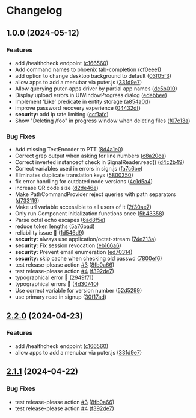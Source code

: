# Changelog

## 1.0.0 (2024-05-12)


### Features

* add /healthcheck endpoint ([c166560](https://github.com/yixuqiu/puter/commit/c166560ff4ab5a453d3ec4f97326c995deb7f522))
* Add command names to phoenix tab-completion ([cf0eee1](https://github.com/yixuqiu/puter/commit/cf0eee1fa35328e05aefc8a425b5977efe5f4ec9))
* add option to change desktop background to default ([03f05f3](https://github.com/yixuqiu/puter/commit/03f05f316f11e8afe5fcee40b2b80a0de5e6826f))
* allow apps to add a menubar via puter.js ([331d9e7](https://github.com/yixuqiu/puter/commit/331d9e75428ec7609394f59b1755374c7340f83e))
* Allow querying puter-apps driver by partial app names ([dc5b010](https://github.com/yixuqiu/puter/commit/dc5b010d0913d2151b4851f8da5df72d2c8f42e7))
* Display upload errors in UIWindowProgress dialog ([edebbee](https://github.com/yixuqiu/puter/commit/edebbee9e7e9efbb33bf709b637c103be40d15a8))
* Implement 'Like' predicate in entity storage ([a854a0d](https://github.com/yixuqiu/puter/commit/a854a0dc0aa79a31695db833184c5ca3698632a9))
* improve password recovery experience ([04432df](https://github.com/yixuqiu/puter/commit/04432df5540811710ce1cc47ce6c136e5453bccb))
* **security:** add ip rate limiting ([ccf1afc](https://github.com/yixuqiu/puter/commit/ccf1afc93c24ee7f9a126216209a185d6b4d9fe4))
* Show "Deleting /foo" in progress window when deleting files ([f07c13a](https://github.com/yixuqiu/puter/commit/f07c13a50cee790eec44bce2f6e56fbcbf73f9b0))


### Bug Fixes

* Add missing TextEncoder to PTT ([8d4a1e0](https://github.com/yixuqiu/puter/commit/8d4a1e0ed3872e2c82b9e4be9b6d8b359e9cea09))
* Correct grep output when asking for line numbers ([c8a20ca](https://github.com/yixuqiu/puter/commit/c8a20cadbfd539d185d32f4558916825fcf265ba))
* Correct inverted instanceof check in SignalReader.read() ([d4c2b49](https://github.com/yixuqiu/puter/commit/d4c2b492ef4864804776d3cb7d24797fdc536886))
* Correct variables used in errors in sign.js ([fa7c6be](https://github.com/yixuqiu/puter/commit/fa7c6bee9699527028be0ae9759155bc67c52324))
* Eliminates duplicate translation keys ([5800350](https://github.com/yixuqiu/puter/commit/5800350b253994dea410afff64e3df2a171e7775))
* fix error handling for outdated node versions ([4c1d5a4](https://github.com/yixuqiu/puter/commit/4c1d5a4b6d009ce075897d499d3517219bd745a4))
* increase QR code size ([d2de46e](https://github.com/yixuqiu/puter/commit/d2de46edfbc05d132d5c929f6935b82515fbbda0))
* Make PathCommandProvider reject queries with path separators ([d733119](https://github.com/yixuqiu/puter/commit/d73311945610417a1ebc7bb0723ced0a599594b4))
* Make url variable accessible to all users of it ([2f30ae7](https://github.com/yixuqiu/puter/commit/2f30ae7a825adcd8da95888c38fe39c34acee0ff))
* Only run Component initialization functions once ([5b43358](https://github.com/yixuqiu/puter/commit/5b43358219402bee3eadf4a0f184a4b924d3293b))
* Parse octal echo escapes ([6ad8f5e](https://github.com/yixuqiu/puter/commit/6ad8f5e06abd050d319271f818d72debf5bc8e44))
* reduce token lengths ([5a76bad](https://github.com/yixuqiu/puter/commit/5a76bad28dfd8ec89a309941e410a54927fae22d))
* reliability issue :bug: ([1d546d9](https://github.com/yixuqiu/puter/commit/1d546d9ef70ef9066ad5838e9782ae330d289f29))
* **security:** always use application/octet-stream ([74e213a](https://github.com/yixuqiu/puter/commit/74e213a534dbf2844c8cebeee7eb59ec70de306e))
* **security:** Fix session revocation ([eb166a6](https://github.com/yixuqiu/puter/commit/eb166a67a9f0caf4fd77f9e27dc8209c2fc51f4c))
* **security:** Prevent email enumeration ([ed70314](https://github.com/yixuqiu/puter/commit/ed703146863f896df76c98fad7127c6748c0ef9b))
* **security:** skip cache when checking old passwd ([7800ef6](https://github.com/yixuqiu/puter/commit/7800ef61029c8d1ba47491b4028a0cb972298725))
* test release-please action [#3](https://github.com/yixuqiu/puter/issues/3) ([8fb0a66](https://github.com/yixuqiu/puter/commit/8fb0a66ef21921990e564e5f61c0e80e7f929dc7))
* test release-please action [#4](https://github.com/yixuqiu/puter/issues/4) ([f392de7](https://github.com/yixuqiu/puter/commit/f392de722a5232b622ed91b656a31cdc443c2e84))
* typographical error :bug: ([2949f71](https://github.com/yixuqiu/puter/commit/2949f71691eb0a258888c5d2a5bb496d2fe64a23))
* typographical errors :bug: ([4d30740](https://github.com/yixuqiu/puter/commit/4d30740198402cd1cc61b9ea4c45e006b69ec87e))
* Use correct variable for version number ([52d5299](https://github.com/yixuqiu/puter/commit/52d52993744dffa9f7f59a232da5df9077560731))
* use primary read in signup ([30f17ad](https://github.com/yixuqiu/puter/commit/30f17ade3a893d2283316e581836607e2029f9b9))

## [2.2.0](https://github.com/HeyPuter/puter/compare/v2.1.1...v2.2.0) (2024-04-23)


### Features

* add /healthcheck endpoint ([c166560](https://github.com/HeyPuter/puter/commit/c166560ff4ab5a453d3ec4f97326c995deb7f522))
* allow apps to add a menubar via puter.js ([331d9e7](https://github.com/HeyPuter/puter/commit/331d9e75428ec7609394f59b1755374c7340f83e))

## [2.1.1](https://github.com/HeyPuter/puter/compare/v2.1.0...v2.1.1) (2024-04-22)


### Bug Fixes

* test release-please action [#3](https://github.com/HeyPuter/puter/issues/3) ([8fb0a66](https://github.com/HeyPuter/puter/commit/8fb0a66ef21921990e564e5f61c0e80e7f929dc7))
* test release-please action [#4](https://github.com/HeyPuter/puter/issues/4) ([f392de7](https://github.com/HeyPuter/puter/commit/f392de722a5232b622ed91b656a31cdc443c2e84))
